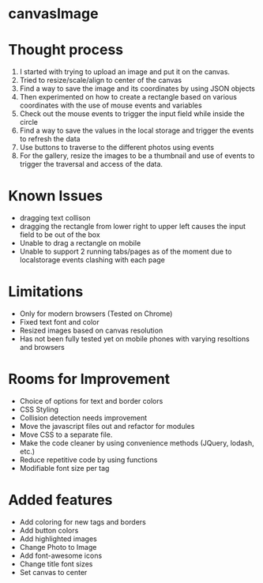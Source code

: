 # canvasImage

# Thought process

1. I started with trying to upload an image and put it on the canvas.
2. Tried to resize/scale/align to center of the canvas
3. Find a way to save the image and its coordinates by using JSON objects
4. Then experimented on how to create a rectangle based on various coordinates with the use of mouse events and variables
5. Check out the mouse events to trigger the input field while inside the circle
6. Find a way to save the values in the local storage and trigger the events to refresh the data
7. Use buttons to traverse to the different photos using events
8. For the gallery, resize the images to be a thumbnail and use of events to trigger the traversal and access of the data.

# Known Issues

- dragging text collison
- dragging the rectangle from lower right to upper left causes the input field to be out of the box
- Unable to drag a rectangle on mobile
- Unable to support 2 running tabs/pages as of the moment due to localstorage events clashing with each page

# Limitations

- Only for modern browsers (Tested on Chrome)
- Fixed text font and color
- Resized images based on canvas resolution
- Has not been fully tested yet on mobile phones with varying resoltions and browsers

# Rooms for Improvement

- Choice of options for text and border colors
- CSS Styling
- Collision detection needs improvement
- Move the javascript files out and refactor for modules
- Move CSS to a separate file.
- Make the code cleaner by using convenience methods (JQuery, lodash, etc.)
- Reduce repetitive code by using functions
- Modifiable font size per tag

# Added features

- Add coloring for new tags and borders
- Add button colors
- Add highlighted images
- Change Photo to Image
- Add font-awesome icons
- Change title font sizes
- Set canvas to center
